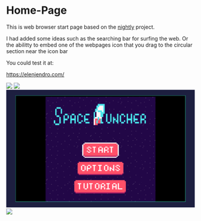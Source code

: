 # Home-Page
This is web browser start page based on the [nightly](https://github.com/damnitharshit/nightly) project.

I had added some ideas such as the searching bar for surfing the web.
Or the abilitty to embed one of the webpages icon that you drag to the circular section near the icon bar

You could test it at:

https://elenjendro.com/

![](/screenshots/scr1.png)
![](/screenshots/scr2.png)
![](/screenshots/scr3.png)
![](/screenshots/scr4.png)
